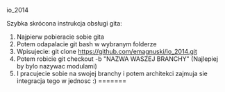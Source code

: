 io_2014

Szybka skrócona instrukcja obsługi gita:

1. Najpierw pobieracie sobie gita
2. Potem odapalacie git bash w wybranym folderze
3. Wpisujecie: git clone https://github.com/emagnuski/io_2014.git
4. Potem robicie git checkout -b "NAZWA WASZEJ BRANCHY" (Najlepiej by bylo nazywac modulami)
5. I pracujecie sobie na swojej branchy i potem architekci zajmuja sie integracja tego w jednosc :)
=======
